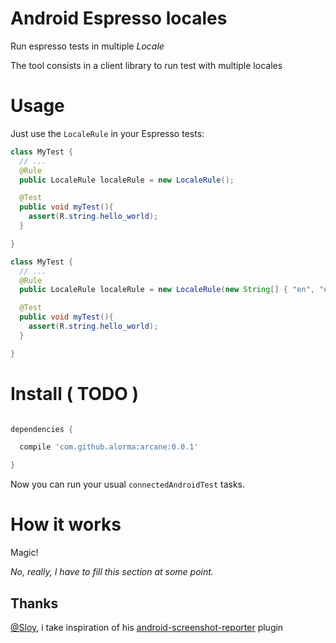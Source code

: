 # Android Espresso locales

Run espresso tests in multiple *Locale*

The tool consists in a client library to run test with multiple locales

# Usage

Just use the `LocaleRule` in your Espresso tests:

```java
class MyTest {
  // ...
  @Rule
  public LocaleRule localeRule = new LocaleRule();

  @Test
  public void myTest(){
    assert(R.string.hello_world);
  }

}
```

```java
class MyTest {
  // ...
  @Rule
  public LocaleRule localeRule = new LocaleRule(new String[] { "en", "es", "it" });

  @Test
  public void myTest(){
    assert(R.string.hello_world);
  }

}
```

# Install ( **TODO** )

```groovy

dependencies {

  compile 'com.github.alorma:arcane:0.0.1'

}

```

Now you can run your usual `connectedAndroidTest` tasks.

# How it works

Magic!

_No, really, I have to fill this section at some point._

## Thanks

[@Sloy](https://github.com/sloy), i take inspiration of his [android-screenshot-reporter](https://github.com/Sloy/android-screenshot-reporter) plugin